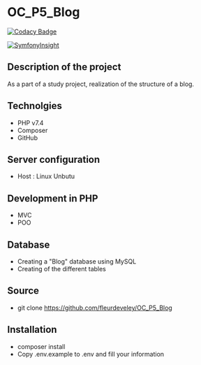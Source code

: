# OC_P5_Blog
[![Codacy Badge](https://app.codacy.com/project/badge/Grade/daf4eb11bfe44fe0b619a80671dcfc7f)](https://www.codacy.com/gh/fleurdeveley/OC_P5_Blog/dashboard?utm_source=github.com&amp;utm_medium=referral&amp;utm_content=fleurdeveley/OC_P5_Blog&amp;utm_campaign=Badge_Grade)

[![SymfonyInsight](https://insight.symfony.com/projects/ba539702-398e-4251-98bd-338a427ea5c2/small.svg)](https://insight.symfony.com/projects/ba539702-398e-4251-98bd-338a427ea5c2)

## Description of the project
As a part of a study project, realization of the structure of a blog.

## Technolgies
* PHP v7.4
* Composer
* GitHub
  
## Server configuration
* Host : Linux Unbutu

## Development in PHP
* MVC
* POO

## Database
* Creating a "Blog" database using MySQL
* Creating of the different tables

## Source
* git clone https://github.com/fleurdeveley/OC_P5_Blog

## Installation
* composer install
* Copy .env.example to .env and fill your information
